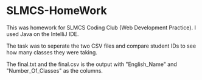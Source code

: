 # SLMCS-HomeWork
This was homework for SLMCS Coding Club (Web Development Practice).
I used Java on the IntelliJ IDE.

The task was to seperate the two CSV files and compare student IDs to see how many classes they were taking.

The final.txt and the final.csv is the output with "English_Name" and "Number_Of_Classes" as the columns.
